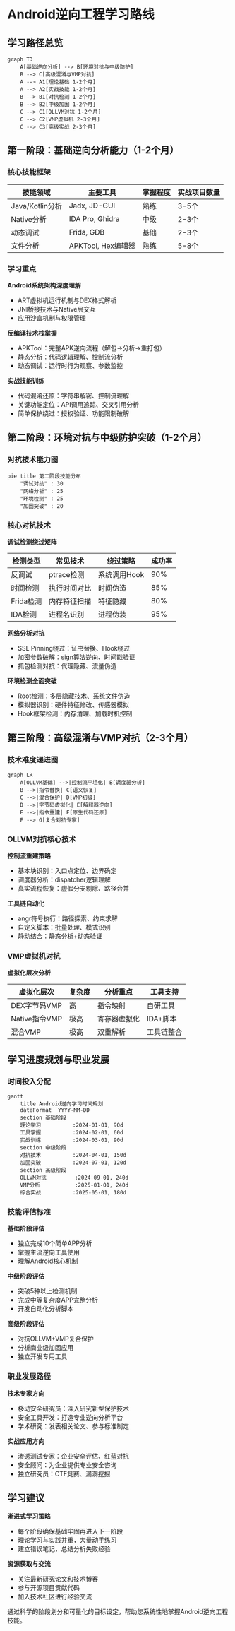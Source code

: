 # Android逆向工程学习路线

## 学习路径总览

```mermaid
graph TD
    A[基础逆向分析] --> B[环境对抗与中级防护]
    B --> C[高级混淆与VMP对抗]
    A --> A1[理论基础 1-2个月]
    A --> A2[实战技能 1-2个月]
    B --> B1[对抗检测 1-2个月]
    B --> B2[中级加固 1-2个月]
    C --> C1[OLLVM对抗 1-2个月]
    C --> C2[VMP虚拟机 2-3个月]
    C --> C3[高级实战 2-3个月]
```

## 第一阶段：基础逆向分析能力（1-2个月）

### 核心技能框架

| 技能领域 | 主要工具 | 掌握程度 | 实战项目数量 |
|----------|----------|----------|-------------|
| Java/Kotlin分析 | Jadx, JD-GUI | 熟练 | 3-5个 |
| Native分析 | IDA Pro, Ghidra | 中级 | 2-3个 |
| 动态调试 | Frida, GDB | 基础 | 2-3个 |
| 文件分析 | APKTool, Hex编辑器 | 熟练 | 5-8个 |

### 学习重点

**Android系统架构深度理解**
- ART虚拟机运行机制与DEX格式解析
- JNI桥接技术与Native层交互
- 应用沙盒机制与权限管理

**反编译技术栈掌握**
- APKTool：完整APK逆向流程（解包→分析→重打包）
- 静态分析：代码逻辑理解、控制流分析
- 动态调试：运行时行为观察、参数监控

**实战技能训练**
- 代码混淆还原：字符串解密、控制流理解
- 关键功能定位：API调用追踪、交叉引用分析
- 简单保护绕过：授权验证、功能限制破解

## 第二阶段：环境对抗与中级防护突破（1-2个月）

### 对抗技术能力图

```mermaid
pie title 第二阶段技能分布
    "调试对抗" : 30
    "网络分析" : 25
    "环境检测" : 25
    "加固突破" : 20
```

### 核心对抗技术

**调试检测绕过矩阵**

| 检测类型 | 常见技术 | 绕过策略 | 成功率 |
|----------|----------|----------|---------|
| 反调试 | ptrace检测 | 系统调用Hook | 90% |
| 时间检测 | 执行时间对比 | 时间伪造 | 85% |
| Frida检测 | 内存特征扫描 | 特征隐藏 | 80% |
| IDA检测 | 进程名识别 | 进程伪装 | 95% |

**网络分析对抗**
- SSL Pinning绕过：证书替换、Hook绕过
- 加密参数破解：sign算法逆向、时间戳验证
- 抓包检测对抗：代理隐藏、流量伪造

**环境检测全面突破**
- Root检测：多层隐藏技术、系统文件伪造
- 模拟器识别：硬件特征修改、传感器模拟
- Hook框架检测：内存清理、加载时机控制

## 第三阶段：高级混淆与VMP对抗（2-3个月）

### 技术难度递进图

```mermaid
graph LR
    A[OLLVM基础] -->|控制流平坦化| B[调度器分析]
    B -->|指令替换| C[语义恢复]
    C -->|混合保护| D[VMP初级]
    D -->|字节码虚拟化| E[解释器逆向]
    E -->|指令重建| F[原生代码还原]
    F --> G[复合对抗专家]
```

### OLLVM对抗核心技术

**控制流重建策略**
- 基本块识别：入口点定位、边界确定
- 调度器分析：dispatcher逻辑理解
- 真实流程恢复：虚假分支剔除、路径合并

**工具链自动化**
- angr符号执行：路径探索、约束求解
- 自定义脚本：批量处理、模式识别
- 静动结合：静态分析+动态验证

### VMP虚拟机对抗

**虚拟化层次分析**

| 虚拟化层次 | 复杂度 | 分析重点 | 工具支持 |
|------------|--------|----------|----------|
| DEX字节码VMP | 高 | 指令映射 | 自研工具 |
| Native指令VMP | 极高 | 寄存器虚拟化 | IDA+脚本 |
| 混合VMP | 极高 | 双重解析 | 工具链整合 |

## 学习进度规划与职业发展

### 时间投入分配

```mermaid
gantt
    title Android逆向学习时间规划
    dateFormat  YYYY-MM-DD
    section 基础阶段
    理论学习          :2024-01-01, 90d
    工具掌握          :2024-02-01, 60d
    实战训练          :2024-03-01, 90d
    section 中级阶段
    对抗技术          :2024-04-01, 150d
    加固突破          :2024-07-01, 120d
    section 高级阶段
    OLLVM对抗         :2024-09-01, 240d
    VMP分析           :2025-01-01, 240d
    综合实战          :2025-05-01, 180d
```

### 技能评估标准

**基础阶段评估**
- 独立完成10个简单APP分析
- 掌握主流逆向工具使用
- 理解Android核心机制

**中级阶段评估**
- 突破5种以上检测机制
- 完成中等复杂度APP完整分析
- 开发自动化分析脚本

**高级阶段评估**
- 对抗OLLVM+VMP复合保护
- 分析商业级加固应用
- 独立开发专用工具

### 职业发展路径

**技术专家方向**
- 移动安全研究员：深入研究新型保护技术
- 安全工具开发：打造专业逆向分析平台
- 学术研究：发表相关论文、参与标准制定

**实战应用方向**
- 渗透测试专家：企业安全评估、红蓝对抗
- 安全顾问：为企业提供专业安全咨询
- 独立研究员：CTF竞赛、漏洞挖掘

## 学习建议

**渐进式学习策略**
- 每个阶段确保基础牢固再进入下一阶段
- 理论学习与实践并重，大量动手练习
- 建立错误笔记，总结分析失败经验

**资源获取与交流**
- 关注最新研究论文和技术博客
- 参与开源项目贡献代码
- 加入技术社区进行经验交流

通过科学的阶段划分和可量化的目标设定，帮助您系统性地掌握Android逆向工程技能。
